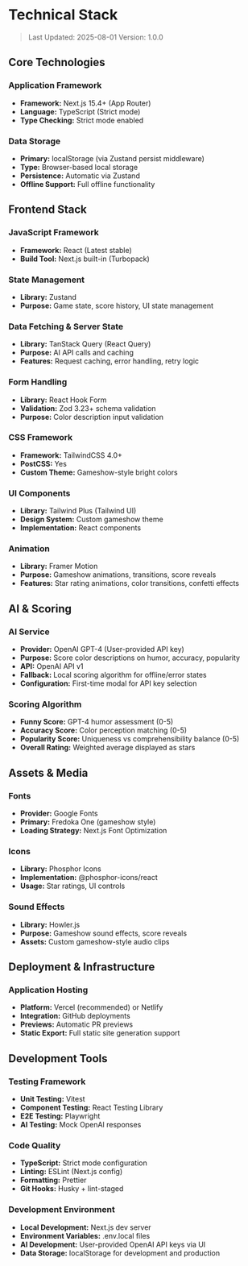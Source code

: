 # Technical Stack

> Last Updated: 2025-08-01
> Version: 1.0.0

## Core Technologies

### Application Framework
- **Framework:** Next.js 15.4+ (App Router)
- **Language:** TypeScript (Strict mode)
- **Type Checking:** Strict mode enabled

### Data Storage
- **Primary:** localStorage (via Zustand persist middleware)
- **Type:** Browser-based local storage
- **Persistence:** Automatic via Zustand
- **Offline Support:** Full offline functionality

## Frontend Stack

### JavaScript Framework
- **Framework:** React (Latest stable)
- **Build Tool:** Next.js built-in (Turbopack)

### State Management
- **Library:** Zustand
- **Purpose:** Game state, score history, UI state management

### Data Fetching & Server State
- **Library:** TanStack Query (React Query)
- **Purpose:** AI API calls and caching
- **Features:** Request caching, error handling, retry logic

### Form Handling
- **Library:** React Hook Form
- **Validation:** Zod 3.23+ schema validation
- **Purpose:** Color description input validation

### CSS Framework
- **Framework:** TailwindCSS 4.0+
- **PostCSS:** Yes
- **Custom Theme:** Gameshow-style bright colors

### UI Components
- **Library:** Tailwind Plus (Tailwind UI)
- **Design System:** Custom gameshow theme
- **Implementation:** React components

### Animation
- **Library:** Framer Motion
- **Purpose:** Gameshow animations, transitions, score reveals
- **Features:** Star rating animations, color transitions, confetti effects

## AI & Scoring

### AI Service
- **Provider:** OpenAI GPT-4 (User-provided API key)
- **Purpose:** Score color descriptions on humor, accuracy, popularity
- **API:** OpenAI API v1
- **Fallback:** Local scoring algorithm for offline/error states
- **Configuration:** First-time modal for API key selection

### Scoring Algorithm
- **Funny Score:** GPT-4 humor assessment (0-5)
- **Accuracy Score:** Color perception matching (0-5)  
- **Popularity Score:** Uniqueness vs comprehensibility balance (0-5)
- **Overall Rating:** Weighted average displayed as stars

## Assets & Media

### Fonts
- **Provider:** Google Fonts
- **Primary:** Fredoka One (gameshow style)
- **Loading Strategy:** Next.js Font Optimization

### Icons
- **Library:** Phosphor Icons
- **Implementation:** @phosphor-icons/react
- **Usage:** Star ratings, UI controls

### Sound Effects
- **Library:** Howler.js
- **Purpose:** Gameshow sound effects, score reveals
- **Assets:** Custom gameshow-style audio clips

## Deployment & Infrastructure

### Application Hosting
- **Platform:** Vercel (recommended) or Netlify
- **Integration:** GitHub deployments
- **Previews:** Automatic PR previews
- **Static Export:** Full static site generation support

## Development Tools

### Testing Framework
- **Unit Testing:** Vitest
- **Component Testing:** React Testing Library
- **E2E Testing:** Playwright
- **AI Testing:** Mock OpenAI responses

### Code Quality
- **TypeScript:** Strict mode configuration
- **Linting:** ESLint (Next.js config)
- **Formatting:** Prettier
- **Git Hooks:** Husky + lint-staged

### Development Environment
- **Local Development:** Next.js dev server
- **Environment Variables:** .env.local files
- **AI Development:** User-provided OpenAI API keys via UI
- **Data Storage:** localStorage for development and production